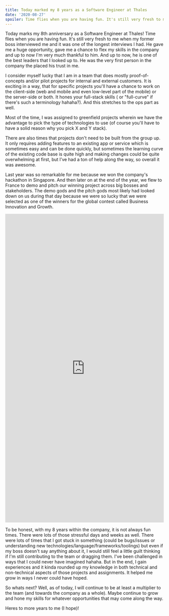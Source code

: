 ```yaml
---
title: Today marked my 8 years as a Software Engineer at Thales
date: '2020-08-27'
spoiler: Time flies when you are having fun. It's still very fresh to me when my former boss interviewed me and it was one of the longest interviews I had. He gave me a huge opportunity, gave me a chance to flex my skills in the company and up to now I'm very much thankful to him. And up to now, he is one of the best leaders that I looked up to.
---
```


Today marks my 8th anniversary as a Software Engineer at Thales! Time flies when you are having fun. It's still very fresh to me when my former boss interviewed me and it was one of the longest interviews I had. He gave me a huge opportunity, gave me a chance to flex my skills in the company and up to now I'm very much thankful to him. And up to now, he is one of the best leaders that I looked up to. He was the very first person in the company the placed his trust in me. 

I consider myself lucky that I am in a team that does mostly proof-of-concepts and/or pilot projects for internal and external customers. It is exciting in a way, that for specific projects you'll have a chance to work on the client-side (web and mobile and even low-level part of the mobile) or the server-side or both. It hones your full-stack skills ( or "full-curve" if there's such a terminology hahaha?). And this stretches to the ops part as well. 

Most of the time, I was assigned to greenfield projects wherein we have the advantage to pick the type of technologies to use (of course you'll have to have a solid reason why you pick X and Y stack).

There are also times that projects don't need to be built from the group up. It only requires adding features to an existing app or service which is sometimes easy and can be done quickly, but sometimes the learning curve of the existing code base is quite high and making changes could be quite overwhelming at first, but I’ve had a ton of help along the way, so overall it was awesome.

Last year was so remarkable for me because we won the company's hackathon in Singapore. And then later on at the end of the year, we flew to France to demo and pitch our winning project across big bosses and stakeholders. The demo gods and the pitch gods most likely had looked down on us during that day because we were so lucky that we were selected as one of the winners for the global contest called Business Innovation and Growth.  
<iframe src="https://www.linkedin.com/embed/feed/update/urn:li:share:6608349631401259008" height="978" width="504" frameborder="0" allowfullscreen="" title="Embedded post"></iframe>

To be honest, with my 8 years within the company, it is not always fun times. There were lots of those stressful days and weeks as well. There were lots of times that I got stuck in something (could be bugs/issues or understanding new technologies/language/frameworks/toolings) but even if my boss doesn't say anything about it, I would still feel a little guilt thinking if I'm still contributing to the team or dragging them. I've been challenged in ways that I could never have imagined hahaha. But in the end, I gain experiences and it kinda rounded up my knowledge in both technical and non-technical aspects of those projects and assignments. It helped me grow in ways I never could have hoped.

So whats next? Well, as of today, I will continue to be at least a multiplier to the team (and towards the company as a whole). Maybe continue to grow and hone my skills for whatever opportunities that may come along the way.  

Heres to more years to me (I hope)!
